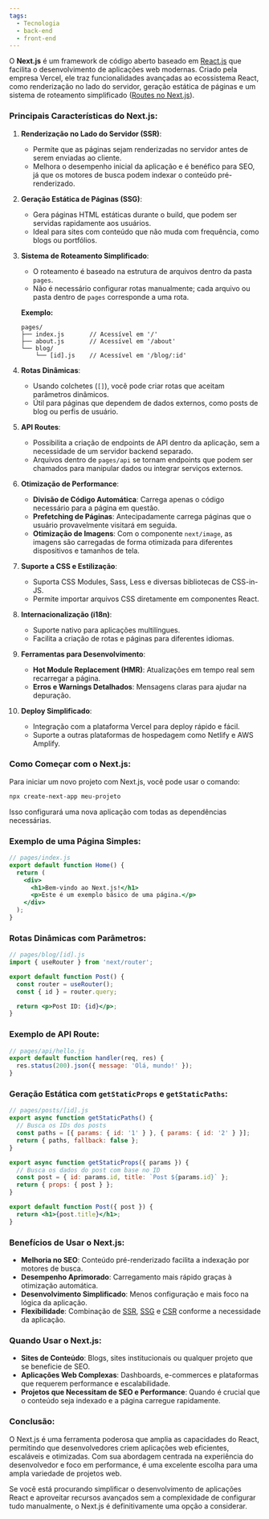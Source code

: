 ```yaml
---
tags:
  - Tecnologia
  - back-end
  - front-end
---
```

O **Next.js** é um framework de código aberto baseado em [React.js](React.js.md) que facilita o desenvolvimento de aplicações web modernas. Criado pela empresa Vercel, ele traz funcionalidades avançadas ao ecossistema React, como renderização no lado do servidor, geração estática de páginas e um sistema de roteamento simplificado ([Routes no Next.js](Routes%20no%20Next.js.md)).

### Principais Características do Next.js:

1. **Renderização no Lado do Servidor (SSR)**:
   - Permite que as páginas sejam renderizadas no servidor antes de serem enviadas ao cliente.
   - Melhora o desempenho inicial da aplicação e é benéfico para SEO, já que os motores de busca podem indexar o conteúdo pré-renderizado.

2. **Geração Estática de Páginas (SSG)**:
   - Gera páginas HTML estáticas durante o build, que podem ser servidas rapidamente aos usuários.
   - Ideal para sites com conteúdo que não muda com frequência, como blogs ou portfólios.

3. **Sistema de Roteamento Simplificado**:
   - O roteamento é baseado na estrutura de arquivos dentro da pasta `pages`.
   - Não é necessário configurar rotas manualmente; cada arquivo ou pasta dentro de `pages` corresponde a uma rota.

   **Exemplo:**
   ```
   pages/
   ├── index.js       // Acessível em '/'
   ├── about.js       // Acessível em '/about'
   └── blog/
       └── [id].js    // Acessível em '/blog/:id'
   ```

4. **Rotas Dinâmicas**:
   - Usando colchetes (`[]`), você pode criar rotas que aceitam parâmetros dinâmicos.
   - Útil para páginas que dependem de dados externos, como posts de blog ou perfis de usuário.

5. **API Routes**:
   - Possibilita a criação de endpoints de API dentro da aplicação, sem a necessidade de um servidor backend separado.
   - Arquivos dentro de `pages/api` se tornam endpoints que podem ser chamados para manipular dados ou integrar serviços externos.

6. **Otimização de Performance**:
   - **Divisão de Código Automática**: Carrega apenas o código necessário para a página em questão.
   - **Prefetching de Páginas**: Antecipadamente carrega páginas que o usuário provavelmente visitará em seguida.
   - **Otimização de Imagens**: Com o componente `next/image`, as imagens são carregadas de forma otimizada para diferentes dispositivos e tamanhos de tela.

7. **Suporte a CSS e Estilização**:
   - Suporta CSS Modules, Sass, Less e diversas bibliotecas de CSS-in-JS.
   - Permite importar arquivos CSS diretamente em componentes React.

8. **Internacionalização (i18n)**:
   - Suporte nativo para aplicações multilíngues.
   - Facilita a criação de rotas e páginas para diferentes idiomas.

9. **Ferramentas para Desenvolvimento**:
   - **Hot Module Replacement (HMR)**: Atualizações em tempo real sem recarregar a página.
   - **Erros e Warnings Detalhados**: Mensagens claras para ajudar na depuração.

10. **Deploy Simplificado**:
    - Integração com a plataforma Vercel para deploy rápido e fácil.
    - Suporte a outras plataformas de hospedagem como Netlify e AWS Amplify.

### Como Começar com o Next.js:

Para iniciar um novo projeto com Next.js, você pode usar o comando:

```bash
npx create-next-app meu-projeto
```

Isso configurará uma nova aplicação com todas as dependências necessárias.

### Exemplo de uma Página Simples:

```jsx
// pages/index.js
export default function Home() {
  return (
    <div>
      <h1>Bem-vindo ao Next.js!</h1>
      <p>Este é um exemplo básico de uma página.</p>
    </div>
  );
}
```

### Rotas Dinâmicas com Parâmetros:

```jsx
// pages/blog/[id].js
import { useRouter } from 'next/router';

export default function Post() {
  const router = useRouter();
  const { id } = router.query;

  return <p>Post ID: {id}</p>;
}
```

### Exemplo de API Route:

```jsx
// pages/api/hello.js
export default function handler(req, res) {
  res.status(200).json({ message: 'Olá, mundo!' });
}
```

### Geração Estática com `getStaticProps` e `getStaticPaths`:

```jsx
// pages/posts/[id].js
export async function getStaticPaths() {
  // Busca os IDs dos posts
  const paths = [{ params: { id: '1' } }, { params: { id: '2' } }];
  return { paths, fallback: false };
}

export async function getStaticProps({ params }) {
  // Busca os dados do post com base no ID
  const post = { id: params.id, title: `Post ${params.id}` };
  return { props: { post } };
}

export default function Post({ post }) {
  return <h1>{post.title}</h1>;
}
```

### Benefícios de Usar o Next.js:

- **Melhoria no SEO**: Conteúdo pré-renderizado facilita a indexação por motores de busca.
- **Desempenho Aprimorado**: Carregamento mais rápido graças à otimização automática.
- **Desenvolvimento Simplificado**: Menos configuração e mais foco na lógica da aplicação.
- **Flexibilidade**: Combinação de [SSR](SSR.md), [SSG](SSG.md) e [CSR](CSR.md) conforme a necessidade da aplicação.

### Quando Usar o Next.js:

- **Sites de Conteúdo**: Blogs, sites institucionais ou qualquer projeto que se beneficie de SEO.
- **Aplicações Web Complexas**: Dashboards, e-commerces e plataformas que requerem performance e escalabilidade.
- **Projetos que Necessitam de SEO e Performance**: Quando é crucial que o conteúdo seja indexado e a página carregue rapidamente.

### Conclusão:

O Next.js é uma ferramenta poderosa que amplia as capacidades do React, permitindo que desenvolvedores criem aplicações web eficientes, escaláveis e otimizadas. Com sua abordagem centrada na experiência do desenvolvedor e foco em performance, é uma excelente escolha para uma ampla variedade de projetos web.

Se você está procurando simplificar o desenvolvimento de aplicações React e aproveitar recursos avançados sem a complexidade de configurar tudo manualmente, o Next.js é definitivamente uma opção a considerar.